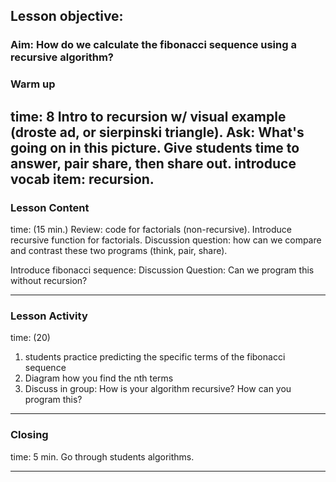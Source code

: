 ## Lesson objective:

### Aim: How do we calculate the fibonacci sequence using a recursive algorithm?

### Warm up
time: 8
 Intro to recursion w/ visual example
 (droste ad, or sierpinski triangle). Ask: What's going on in this picture.
Give students time to answer, pair share, then share out.
introduce vocab item: recursion.
---

### Lesson Content
time: (15 min.)
Review: code for factorials (non-recursive).
Introduce recursive function for factorials.
Discussion question: how can we compare and contrast these two programs (think, pair, share).

Introduce fibonacci sequence:
Discussion Question: Can we program this without recursion?


---

### Lesson Activity
time: (20)
1. students practice predicting the specific terms of the fibonacci sequence
2. Diagram how you find the nth terms
3. Discuss in group: How is your algorithm recursive? How can you program this?
---

### Closing
time: 5 min.
Go through students algorithms.

---
